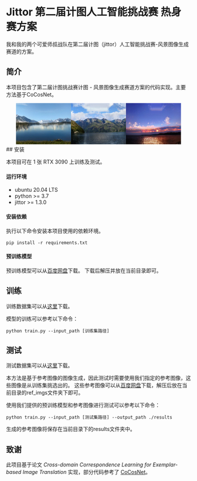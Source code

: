 # Jittor 第二届计图人工智能挑战赛 热身赛方案
我和我的两个可爱师叔战队在第二届计图（jittor）人工智能挑战赛-风景图像生成赛道的方案。


## 简介

本项目包含了第二届计图挑战赛计图 - 风景图像生成赛道方案的代码实现。主要方法基于CoCosNet。 
<center class="half">
<img src='./selects/1.jpg' width=150/><img src='./selects/2.jpg' width=150/><img src='./selects/3.jpg' width=150/>
</center>
## 安装 

本项目可在 1 张 RTX 3090 上训练及测试。

#### 运行环境
- ubuntu 20.04 LTS
- python >= 3.7
- jittor >= 1.3.0

#### 安装依赖
执行以下命令安装本项目使用的依赖环境。
```
pip install -r requirements.txt
```

#### 预训练模型
预训练模型可以从[百度网盘](https://pan.baidu.com/s/1fW-kj4wW6K4vAoQ1qXzPZA?pwd=2ouv)下载。
下载后解压并放在当前目录即可。


## 训练

训练数据集可以从[这里](https://cloud.tsinghua.edu.cn/f/1d734cbb68b545d6bdf2/?dl=1)下载。

模型的训练可以参考以下命令：

```
python train.py --input_path [训练集路径]
```                    

## 测试

测试数据集可以从[这里](https://cloud.tsinghua.edu.cn/f/980d8204f38e4dfebbc8/?dl=1)下载。

本方法是基于参考图像的图像生成，因此测试时需要使用我们指定的参考图像，这些图像是从训练集挑选出的。
这些参考图像可以从[百度网盘](https://pan.baidu.com/share/init?surl=QqUV49nhebYC5EV8Iync9w&pwd=2v0q)下载，解压后放在当前目录的ref_imgs文件夹下即可。

使用我们提供的预训练模型和参考图像进行测试可以参考以下命令：
```
python train.py --input_path [测试集路径] --output_path ./results
```             
生成的参考图像将保存在当前目录下的results文件夹中。

## 致谢

此项目基于论文 *Cross-domain Correspondence Learning for Exemplar-based Image Translation* 实现，部分代码参考了 [CoCosNet](https://github.com/microsoft/CoCosNet)。
